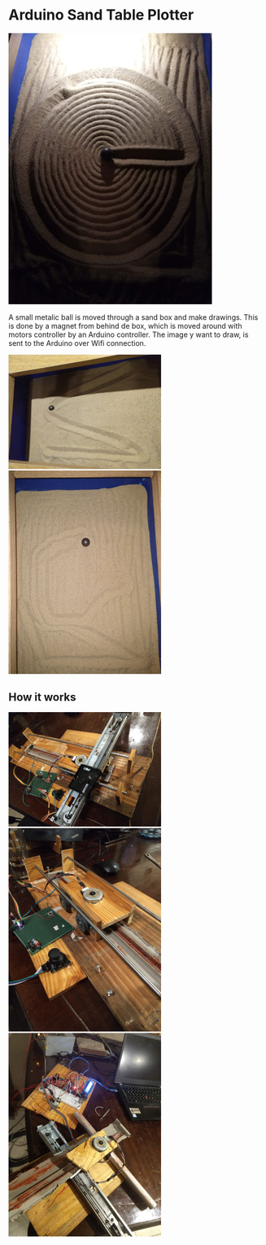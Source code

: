 # Arduino Sand Table Plotter

<img src="https://raw.githubusercontent.com/hlavrencic/imageHost/master/arduinoSandPlotterTable/IMG_20200825_231622.jpg" width="400" >

A small metalic ball is moved through a sand box and make drawings. This is done by a magnet from behind de box, which is moved around with motors controller by an Arduino controller. The image y want to draw, is sent to the Arduino over Wifi  connection.

<div>
  <a href="https://raw.githubusercontent.com/hlavrencic/imageHost/master/arduinoSandPlotterTable/IMG_20200807_000247437.jpg"><img src="https://raw.githubusercontent.com/hlavrencic/imageHost/master/arduinoSandPlotterTable/IMG_20200807_000247437.jpg" width="300"></a><a href="https://raw.githubusercontent.com/hlavrencic/imageHost/master/arduinoSandPlotterTable/IMG_20200825_003217169.jpg"><img src="https://raw.githubusercontent.com/hlavrencic/imageHost/master/arduinoSandPlotterTable/IMG_20200825_003217169.jpg" width="300" ></a>
</div>


## How it works
<div>
  <a href="https://raw.githubusercontent.com/hlavrencic/imageHost/master/arduinoSandPlotterTable/IMG_20200719_012549562.jpg"><img src="https://raw.githubusercontent.com/hlavrencic/imageHost/master/arduinoSandPlotterTable/IMG_20200719_012549562.jpg" width="300" ></a><a href="https://raw.githubusercontent.com/hlavrencic/imageHost/master/arduinoSandPlotterTable/IMG_20200719_001501012.jpg"><img src="https://raw.githubusercontent.com/hlavrencic/imageHost/master/arduinoSandPlotterTable/IMG_20200719_001501012.jpg" width="300" ></a><a href="https://raw.githubusercontent.com/hlavrencic/imageHost/master/arduinoSandPlotterTable/IMG_20200607_195718502.jpg"><img src="https://raw.githubusercontent.com/hlavrencic/imageHost/master/arduinoSandPlotterTable/IMG_20200607_195718502.jpg" width="300" ></a>
</div>
